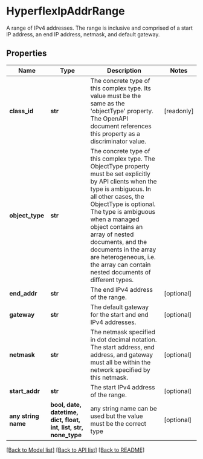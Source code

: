 # HyperflexIpAddrRange

A range of IPv4 addresses. The range is inclusive and comprised of a start IP address, an end IP address, netmask, and default gateway.
## Properties
Name | Type | Description | Notes
------------ | ------------- | ------------- | -------------
**class_id** | **str** | The concrete type of this complex type. Its value must be the same as the &#39;objectType&#39; property. The OpenAPI document references this property as a discriminator value. | [readonly] 
**object_type** | **str** | The concrete type of this complex type. The ObjectType property must be set explicitly by API clients when the type is ambiguous. In all other cases, the  ObjectType is optional.  The type is ambiguous when a managed object contains an array of nested documents, and the documents in the array are heterogeneous, i.e. the array can contain nested documents of different types. | 
**end_addr** | **str** | The end IPv4 address of the range. | [optional] 
**gateway** | **str** | The default gateway for the start and end IPv4 addresses. | [optional] 
**netmask** | **str** | The netmask specified in dot decimal notation. The start address, end address, and gateway must all be within the network specified by this netmask. | [optional] 
**start_addr** | **str** | The start IPv4 address of the range. | [optional] 
**any string name** | **bool, date, datetime, dict, float, int, list, str, none_type** | any string name can be used but the value must be the correct type | [optional]

[[Back to Model list]](../README.md#documentation-for-models) [[Back to API list]](../README.md#documentation-for-api-endpoints) [[Back to README]](../README.md)


